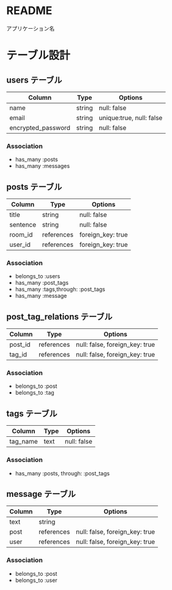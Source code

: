 # README
アプリケーション名

# テーブル設計

## users テーブル

| Column             | Type   | Options                  |
| ------------------ | ------ | ------------------------ |
| name               | string | null: false              |
| email              | string | unique:true, null: false |
| encrypted_password | string | null: false              |

### Association

- has_many :posts
- has_many :messages



## posts テーブル

| Column      | Type       | Options           |
| ----------- | ---------- | ----------------- |
| title       | string     | null: false       |
| sentence    | string     | null: false       |
| room_id     | references | foreign_key: true |
| user_id     | references | foreign_key: true |

### Association

- belongs_to :users
- has_many   :post_tags
- has_many   :tags,through: :post_tags
- has_many   :message



## post_tag_relations テーブル

| Column  | Type       | Options                        |
| ------- | ---------- | ------------------------------ |
| post_id | references | null: false, foreign_key: true |
| tag_id  | references | null: false, foreign_key: true |

### Association

- belongs_to :post
- belongs_to :tag



## tags テーブル

| Column     | Type | Options     |
| ---------- | ---- | ----------- |
| tag_name   | text | null: false |

### Association

- has_many :posts, through: :post_tags



## message テーブル

| Column   | Type       | Options                        |
| -------- | ---------- | ------------------------------ |
| text     | string     |                                |
| post     | references | null: false, foreign_key: true |
| user     | references | null: false, foreign_key: true |

### Association

- belongs_to :post
- belongs_to :user